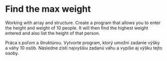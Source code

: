 # Find the max weight
Working with array and structure. Create a program that allows you to enter the height and weight of 10 people. It will then find the highest weight entered and also list the height of that person.

Práca s poľom a štruktúrou.
Vytvorte program, ktorý umožni zadanie výšky a váhy 10 osôb. Následne zistí najvyššiu zadanú váhu a vypíše aj výšku tejto osoby.
